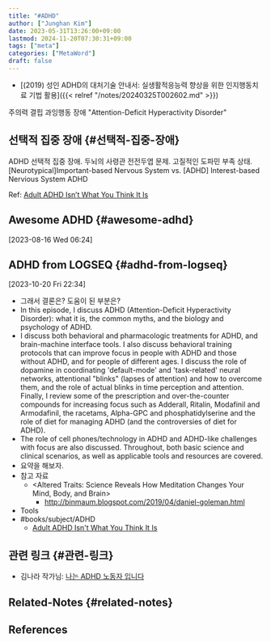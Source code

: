 ```yaml
---
title: "#ADHD"
author: ["Junghan Kim"]
date: 2023-05-31T13:26:00+09:00
lastmod: 2024-11-20T07:30:31+09:00
tags: ["meta"]
categories: ["MetaWord"]
draft: false
---
```


-   [(2019) 성인 ADHD의 대처기술 안내서: 실생활적응능력 향상을 위한 인지행동치료 기법 활용]({{< relref "/notes/20240325T002602.md" >}})

주의력 결핍 과잉행동 장애 "Attention-Deficit Hyperactivity Disorder"


## 선택적 집중 장애 {#선택적-집중-장애}

ADHD 선택적 집중 장애. 두뇌의 사령관 전전두엽 문제. 고질적인 도파민 부족 상태. [Neurotypical]Important-based Nervous System vs. [ADHD] Interest-based Nervious System ADHD

Ref: [Adult ADHD Isn’t What You Think It Is](<https://www.leadingwithadhd.com/blog/2019/4/15/adult-adhd-isnt-what-you-think-it-is>)


## Awesome ADHD {#awesome-adhd}

<span class="timestamp-wrapper"><span class="timestamp">[2023-08-16 Wed 06:24]</span></span>


## ADHD from LOGSEQ {#adhd-from-logseq}

<span class="timestamp-wrapper"><span class="timestamp">[2023-10-20 Fri 22:34]</span></span>

-   그래서 결론은? 도움이 된 부분은?
-   In this episode, I discuss ADHD (Attention-Deficit Hyperactivity Disorder): what it is, the common myths, and the biology and psychology of ADHD.
-   I discuss both behavioral and pharmacologic treatments for ADHD, and brain-machine interface tools. I also discuss behavioral training protocols that can improve focus in people with ADHD and those without ADHD, and for people of different ages. I discuss the role of dopamine in coordinating 'default-mode' and 'task-related' neural networks, attentional "blinks" (lapses of attention) and how to overcome them, and the role of actual blinks in time perception and attention. Finally, I review some of the prescription and over-the-counter compounds for increasing focus such as Adderall, Ritalin, Modafinil and Armodafinil, the racetams, Alpha-GPC and phosphatidylserine and the role of diet for managing ADHD (and the controversies of diet for ADHD).
-   The role of cell phones/technology in ADHD and ADHD-like challenges with focus are also discussed. Throughout, both basic science and clinical scenarios, as well as applicable tools and resources are covered.
-   요약을 해보자.
-   참고 자료
    -   &lt;Altered Traits: Science Reveals How Meditation Changes Your Mind, Body, and Brain&gt;
        -   <http://binmaum.blogspot.com/2019/04/daniel-goleman.html>
-   Tools
-   \#books/subject/ADHD
    -   [Adult ADHD Isn't What You Think It Is](https://www.leadingwithadhd.com/blog/2019/4/15/adult-adhd-isnt-what-you-think-it-is)


## 관련 링크 {#관련-링크}

-   김나라 작가님: [나는 ADHD 노동자 입니다](http://m.ohmynews.com/NWS_Web/Series/series_general_list.aspx?SRS_CD=0000014120)


## Related-Notes {#related-notes}

## References

<style>.csl-entry{text-indent: -1.5em; margin-left: 1.5em;}</style><div class="csl-bib-body">
</div>

